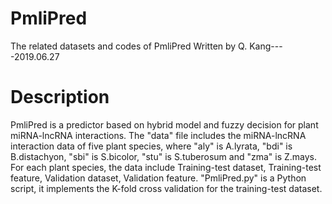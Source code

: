 # PmliPred
The related datasets and codes of PmliPred
Written by Q. Kang----2019.06.27
# Description
PmliPred is a predictor based on hybrid model and fuzzy decision for plant miRNA-lncRNA interactions.
The "data" file includes the miRNA-lncRNA interaction data of five plant species, where "aly" is A.lyrata, "bdi" is B.distachyon, "sbi" is S.bicolor, "stu" is S.tuberosum and "zma" is Z.mays.
For each plant species, the data include Training-test dataset, Training-test feature, Validation dataset, Validation feature.
"PmliPred.py" is a Python script, it implements the K-fold cross validation for the training-test dataset.
